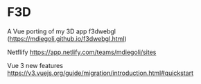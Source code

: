 # F3D

A Vue porting of my 3D app f3dwebgl (https://mdiegoli.github.io/f3dwebgl.html)

Netflify https://app.netlify.com/teams/mdiegoli/sites

Vue 3 new features https://v3.vuejs.org/guide/migration/introduction.html#quickstart
